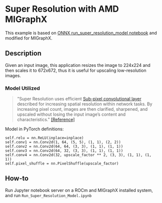 # Super Resolution with AMD MIGraphX

This example is based on [ONNX run_super_resolution_model notebook](https://github.com/onnx/models/blob/master/vision/super_resolution/sub_pixel_cnn_2016/dependencies/Run_Super_Resolution_Model.ipynb) and modified for MIGraphX.

## Description
Given an input image, this application resizes the image to 224x224 and then scales it to 672x672, thus it is useful for upscaling low-resolution images.

### Model Utilized
> "Super Resolution uses efficient  [Sub-pixel convolutional layer](https://arxiv.org/abs/1609.05158) described for increasing spatial resolution within network tasks. By increasing pixel count, images are then clarified, sharpened, and upscaled without losing the input image’s content and characteristics." [[Reference]](https://github.com/onnx/models/blob/master/vision/super_resolution/sub_pixel_cnn_2016/README.md)

Model in PyTorch definitions:
```
self.relu = nn.ReLU(inplace=inplace)
self.conv1 = nn.Conv2d(1, 64, (5, 5), (1, 1), (2, 2))
self.conv2 = nn.Conv2d(64, 64, (3, 3), (1, 1), (1, 1))
self.conv3 = nn.Conv2d(64, 32, (3, 3), (1, 1), (1, 1))
self.conv4 = nn.Conv2d(32, upscale_factor ** 2, (3, 3), (1, 1), (1, 1))
self.pixel_shuffle = nn.PixelShuffle(upscale_factor)
```
## How-to
Run Jupyter notebook server on a ROCm and MIGraphX installed system, and run `Run_Super_Resolution_Model.ipynb`